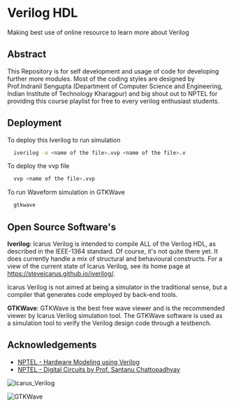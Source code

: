 
# Verilog HDL

Making best use of online resource to learn more about Verilog


## Abstract
This Repository is for self development and usage of code for developing further more modules. Most of the coding styles are designed by Prof.Indranil Sengupta (Department of Computer Science and Engineering, Indian Institute of Technology Kharagpur) and big shout out to NPTEL for providing this course playlist for free to every verilog enthusiast students.
## Deployment

To deploy this Iverilog to run simulation

```bash
  iverilog -o <name of the file>.vvp <name of the file>.v
```
To deploy the vvp file 

```bash
  vvp <name of the file>.vvp
```
To run Waveform simulation in GTKWave

```bash
  gtkwave 
```
##  Open Source Software's
 **Iverilog**:
 Icarus Verilog is intended to compile ALL of the Verilog HDL, as described in the IEEE-1364 standard. Of course, it's not quite there yet. It does currently handle a mix of structural and behavioural constructs. For a view of the current state of Icarus Verilog, see its home page at https://steveicarus.github.io/iverilog/.

Icarus Verilog is not aimed at being a simulator in the traditional sense, but a compiler that generates code employed by back-end tools.


**GTKWave**:
GTKWave is the best free wave viewer and is the recommended viewer by Icarus Verilog simulation tool. The GTKWave software is used as a simulation tool to verify the Verilog design code through a testbench.

## Acknowledgements

 - [NPTEL - Hardware Modeling using Verilog ](https://youtube.com/playlist?list=PLJ5C_6qdAvBELELTSPgzYkQg3HgclQh-5&si=8v16h4gRQ8NsB2G8)
 - [NPTEL - Digital Circuits by Prof. Santanu Chattopadhyay](https://youtube.com/playlist?list=PLbRMhDVUMngePP5JcezxImF-FzOC9wstz&si=ksm1V2CAUQQ9j9GF)


![Icarus_Verilog](https://upload.wikimedia.org/wikipedia/en/c/cb/Icarus_Verilog_logo2.png)

![GTKWave](https://upload.wikimedia.org/wikipedia/commons/6/68/Gtkwave_256x256x32.png)

